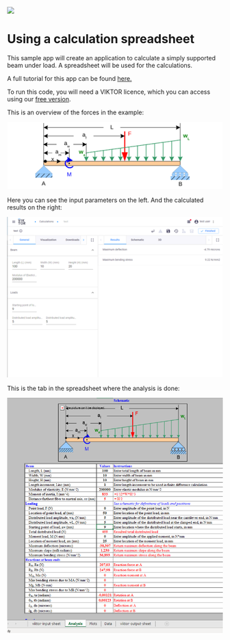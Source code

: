 ![](https://img.shields.io/badge/SDK-v14.0.0-blue) <Please check version is the same as specified in requirements.txt>

# Using a calculation spreadsheet
This sample app will create an application to calculate a simply supported beam under load. 
A spreadsheet will be used for the calculations.

A full tutorial for this app can be found [here.](https://docs.viktor.ai/docs/guides/tutorials/calculation-spreadsheet)

To run this code, you will need a VIKTOR licence, which you can access using our [free version](https://www.viktor.ai/try-for-free).

This is an overview of the forces in the example:

![](app/calculation/beam_schematic.svg)

Here you can see the input parameters on the left. And the calculated results on the right:

![](manifest/images/data-view.png)

This is the tab in the spreadsheet where the analysis is done:

![](manifest/images/analysis.png)




